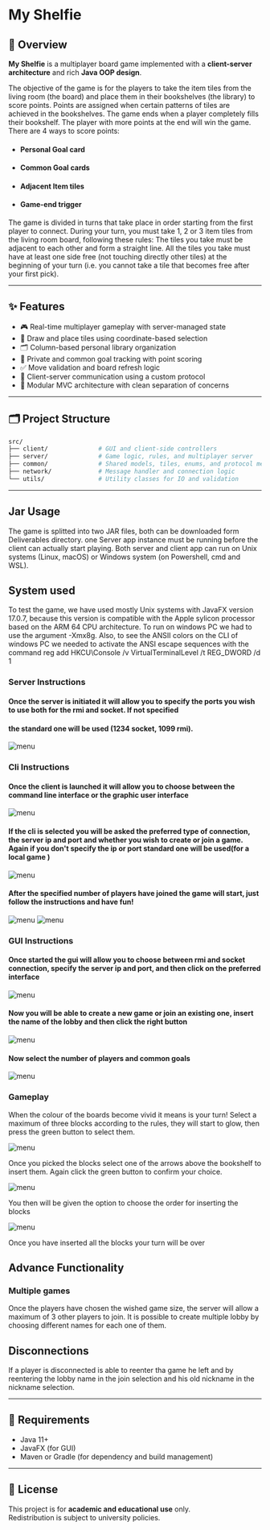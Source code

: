 # My Shelfie

## 📘 Overview

**My Shelfie** is a multiplayer board game implemented with a **client-server architecture** and rich **Java OOP design**.

The objective of the game is for the players to take the item tiles from the living room (the board) and place them in their bookshelves (the library) to score points.
Points are assigned when certain patterns of tiles are achieved in the bookshelves. The game ends when a player completely fills their bookshelf.
The player with more points at
the end will win the game. There are 4 ways to score points:
- #### Personal Goal card
- #### Common Goal cards
- #### Adjacent Item tiles
- #### Game-end trigger

The game is divided in turns that take place in order starting from
the first player to connect.
During your turn, you must take 1, 2 or 3 item tiles from the living room board,
following these rules:
The tiles you take must be adjacent to each other and form a straight line.
All the tiles you take must have at least one side free (not touching directly
other tiles) at the beginning of your turn (i.e. you cannot take a tile that
becomes free after your first pick).

---

## ✨ Features

- 🎮 Real-time multiplayer gameplay with server-managed state
- 🧱 Draw and place tiles using coordinate-based selection
- 🗂️ Column-based personal library organization
- 🎯 Private and common goal tracking with point scoring
- ✅ Move validation and board refresh logic
- 🔄 Client-server communication using a custom protocol
- 🔌 Modular MVC architecture with clean separation of concerns

---

## 🗂️ Project Structure

```bash
src/
├── client/              # GUI and client-side controllers
├── server/              # Game logic, rules, and multiplayer server
├── common/              # Shared models, tiles, enums, and protocol messages
├── network/             # Message handler and connection logic
└── utils/               # Utility classes for IO and validation
```

---

## Jar Usage
The game is splitted into two JAR files, both can be downloaded form Deliverables directory.
one Server app instance must be running before the client can actually start playing.
Both server and client app can run on Unix systems (Linux, macOS) or Windows system (on Powershell, cmd and WSL).

## System used
To test the game, we have used mostly Unix systems with JavaFX version 17.0.7, because this version is compatible with the Apple sylicon processor based on the ARM 64 CPU architecture.
To run on windows PC we had to use the argument -Xmx8g.
Also, to see the ANSII colors on the CLI of windows PC we needed to activate the ANSI escape sequences with the command
reg add HKCU\Console /v VirtualTerminalLevel /t REG_DWORD /d 1

### Server Instructions
#### Once the server is initiated it will allow you to specify the ports you wish to use both for the rmi and socket. If not specified 
#### the standard one will be used (1234 socket, 1099 rmi).

<img src="deliverables/Img/server2.png" alt="menu" />

### Cli Instructions
#### Once the client is launched it will allow you to choose between the command line interface or the graphic user interface

<img src="deliverables/Img/cli1.png" alt="menu" />

#### If the cli is selected you will be asked the preferred type of connection, the server ip and port and whether you wish to create or join a game. Again if you don't specify the ip or port standard one will be used(for a local game )

<img src="deliverables/Img/cli2.png" alt="menu" />

#### After the specified number of players have joined the game will start, just follow the instructions and have fun!

<img src="deliverables/Img/cli3.png" alt="menu" />
<img src="deliverables/Img/cli4.png" alt="menu" />

### GUI Instructions
#### Once started the gui will allow you to choose between rmi and socket connection, specify the server ip and port, and then click on the preferred interface

<img src="deliverables/Img/connection.png" alt="menu" />

#### Now you will be able to create a new game or join an existing one, insert the name of the lobby and then click the right button

<img src="deliverables/Img/login.png" alt="menu" />

#### Now select the number of players and common goals

<img src="deliverables/Img/settins.png" alt="menu" />


### Gameplay

When the colour of the boards become vivid it means is your turn!
Select a maximum of three blocks according to the rules,
they will start to glow, then press the green button to select them.

<img src="deliverables/Img/fase1.png" alt="menu" />

Once you picked the blocks select one of the arrows above the bookshelf to insert them. Again click the green button to confirm your choice.

<img src="deliverables/Img/fase2.png" alt="menu" />

You then will be given the option to choose the order for inserting the blocks

<img src="deliverables/Img/fase3.png" alt="menu" />

Once you have inserted all the blocks your turn will be over
## Advance Functionality


### Multiple games
Once the players have chosen the wished game size, the server will allow a maximum of 3 other players to join. It is possible to create multiple lobby by choosing different names for each one of them.


## Disconnections
If a player is disconnected is able to reenter tha game  he left and by reentering the lobby name in the join selection
and his old nickname in the nickname selection.

---

## 🧰 Requirements

- Java 11+
- JavaFX (for GUI)
- Maven or Gradle (for dependency and build management)

---

## 📄 License

This project is for **academic and educational use** only.  
Redistribution is subject to university policies.



